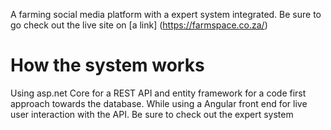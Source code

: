 A farming social media platform with a expert system integrated.
Be sure to go check out the live site on [a link] (https://farmspace.co.za/)

# How the system works
Using asp.net Core for a REST API and entity framework for a code first approach towards the database.
While using a Angular front end for live user interaction with the API.
Be sure to check out the expert system
